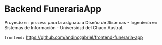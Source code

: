 # Backend FunerariaApp
Proyecto `en proceso` para la asignatura Diseño de Sistemas - Ingeniería en Sistemas de Información - Universidad del Chaco Austral.

`frontend:` https://github.com/andinogabriel/frontend-funeraria-app